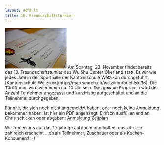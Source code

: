 ```yaml
---
layout: default
title: 10. Freundschaftsturnier
---
```


<img class="right" src="/images/ft_14.jpg" alt="Freundschaftsturnier" width="200px">
Am Sonntag, 23. November findet bereits das 10. Freundschaftsturnier des Wu Shu Center Oberland statt. Es wir wie jedes Jahr in der Sporthalle der Kantonsschule Wetzikon durchgeführt. [Kantonsschule Wetzikon](http://map.search.ch/wetzikon/buehlstr.36). Die Türöffnung wird wieder um ca. 10 Uhr sein. Das genaue Programm wird der Anzahl Teilnehmer angepasst und kurzfristig aufgeschaltet und an die Teilnehmer durchgegeben.

Für alle, die sich noch nicht angemeldet haben, oder noch keine Anmeldung bekommen haben, ist hier ein PDF angehängt. Einfach ausfüllen und an Chris schicken oder abgeben:
<a target="_blank" href="http://www.wu-shu.ch/images/Freundschaftsturnier_14.pdf" class="button-contact-info">Anmeldung</a></a>
<a target="_blank" href="http://www.wu-shu.ch/images/Zeitplan_14.pdf" class="button-contact-info">Zeitplan</a></a>

Wir freuen uns auf das 10-jährige Jubiläum und hoffen, dass ihr alle zahlreich erscheint ...ob als Teilnehmer, Zuschauer oder als Kuchen-Konsument! :-)